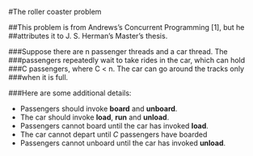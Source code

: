 #The roller coaster problem

##This problem is from Andrews’s Concurrent Programming [1], but he 
##attributes it to J. S. Herman’s Master’s thesis.

###Suppose there are n passenger threads and a car thread. The
###passengers repeatedly wait to take rides in the car, which can hold
###C passengers, where C < n. The car can go around the tracks only
###when it is full.

###Here are some additional details:

+ Passengers should invoke **board** and **unboard**.
+ The car should invoke **load**, **run** and **unload**.
+ Passengers cannot board until the car has invoked **load**.
+ The car cannot depart until *C* passengers have boarded
+ Passengers cannot unboard until the car has invoked **unload**.
